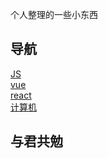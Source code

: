 个人整理的一些小东西  
## 导航  
[JS](http://baidu.com)  
[vue](http://baidu.com)  
[react](http://baidu.com)  
[计算机](http://baidu.com)  
##  与君共勉
